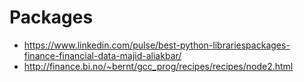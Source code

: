 # Packages
* https://www.linkedin.com/pulse/best-python-librariespackages-finance-financial-data-majid-aliakbar/
* http://finance.bi.no/~bernt/gcc_prog/recipes/recipes/node2.html
